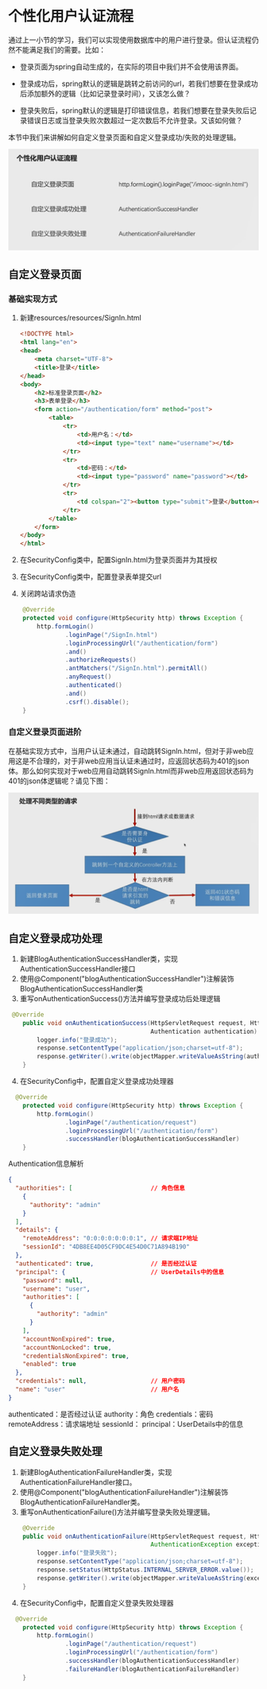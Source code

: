 # 个性化用户认证流程

通过上一小节的学习，我们可以实现使用数据库中的用户进行登录。但认证流程仍然不能满足我们的需要。比如：

- 登录页面为spring自动生成的，在实际的项目中我们并不会使用该界面。

- 登录成功后，spring默认的逻辑是跳转之前访问的url，若我们想要在登录成功后添加额外的逻辑（比如记录登录时间），又该怎么做？
- 登录失败后，spring默认的逻辑是打印错误信息，若我们想要在登录失败后记录错误日志或当登录失败次数超过一定次数后不允许登录。又该如何做？

本节中我们来讲解如何自定义登录页面和自定义登录成功/失败的处理逻辑。

![](./media/个性化用户认证流程.png)

## 自定义登录页面

### 基础实现方式

1. 新建resources/resources/SignIn.html

   ```html
   <!DOCTYPE html>
   <html lang="en">
   <head>
       <meta charset="UTF-8">
       <title>登录</title>
   </head>
   <body>
       <h2>标准登录页面</h2>
       <h3>表单登录</h3>
       <form action="/authentication/form" method="post">
           <table>
               <tr>
                   <td>用户名：</td>
                   <td><input type="text" name="username"></td>
               </tr>
               <tr>
                   <td>密码：</td>
                   <td><input type="password" name="password"></td>
               </tr>
               <tr>
                   <td colspan="2"><button type="submit">登录</button></td>
               </tr>
           </table>
       </form>
   </body>
   </html>
   ```

2. 在SecurityConfig类中，配置SignIn.html为登录页面并为其授权

3. 在SecurityConfig类中，配置登录表单提交url

4. 关闭跨站请求伪造
```java
    @Override
    protected void configure(HttpSecurity http) throws Exception {
        http.formLogin()
                .loginPage("/SignIn.html")
                .loginProcessingUrl("/authentication/form")
                .and()
                .authorizeRequests()
                .antMatchers("/SignIn.html").permitAll()
                .anyRequest()
                .authenticated()
                .and()
                .csrf().disable();
    }
```

### 自定义登录页面进阶

在基础实现方式中，当用户认证未通过，自动跳转SignIn.html，但对于非web应用这是不合理的，对于非web应用当认证未通过时，应返回状态码为401的json体。那么如何实现对于web应用自动跳转SignIn.html而非web应用返回状态码为401的json体逻辑呢？请见下图：

![](./media/spring_security_自定义登录逻辑.png)

## 自定义登录成功处理
1. 新建BlogAuthenticationSuccessHandler类，实现AuthenticationSuccessHandler接口
2. 使用@Component("blogAuthenticationSuccessHandler")注解装饰BlogAuthenticationSuccessHandler类
3. 重写onAuthenticationSuccess()方法并编写登录成功后处理逻辑
```java
 @Override
    public void onAuthenticationSuccess(HttpServletRequest request, HttpServletResponse response,
                                        Authentication authentication) throws IOException, ServletException {
        logger.info("登录成功");
        response.setContentType("application/json;charset=utf-8");
        response.getWriter().write(objectMapper.writeValueAsString(authentication));
    }
```
4. 在SecurityConfig中，配置自定义登录成功处理器
```java
  @Override
    protected void configure(HttpSecurity http) throws Exception {
        http.formLogin()
                .loginPage("/authentication/request")
                .loginProcessingUrl("/authentication/form")
                .successHandler(blogAuthenticationSuccessHandler)
    }
```

Authentication信息解析

```json
{
  "authorities": [ 						// 角色信息
    {
      "authority": "admin"
    }
  ],
  "details": {
    "remoteAddress": "0:0:0:0:0:0:0:1", // 请求端IP地址
    "sessionId": "4DB8EE4D05CF9DC4E54D0C71A894B190"
  },
  "authenticated": true, 				// 是否经过认证
  "principal": { 						// UserDetails中的信息
    "password": null,
    "username": "user",
    "authorities": [
      {
        "authority": "admin"
      }
    ],
    "accountNonExpired": true,
    "accountNonLocked": true,
    "credentialsNonExpired": true,
    "enabled": true
  },
  "credentials": null,					// 用户密码
  "name": "user"						// 用户名
}
```

authenticated：是否经过认证
authority：角色
credentials：密码
remoteAddress：请求端地址
sessionId：
principal：UserDetails中的信息

## 自定义登录失败处理
1. 新建BlogAuthenticationFailureHandler类，实现AuthenticationFailureHandler接口。
2. 使用@Component("blogAuthenticationFailureHandler")注解装饰BlogAuthenticationFailureHandler类。
3. 重写onAuthenticationFailure()方法并编写登录失败处理逻辑。
```java
    @Override
    public void onAuthenticationFailure(HttpServletRequest request, HttpServletResponse response,
                                        AuthenticationException exception) throws IOException, ServletException {
        logger.info("登录失败");
        response.setContentType("application/json;charset=utf-8");
        response.setStatus(HttpStatus.INTERNAL_SERVER_ERROR.value());
        response.getWriter().write(objectMapper.writeValueAsString(exception));
    }
```
4. 在SecurityConfig中，配置自定义登录失败处理器
```java
  @Override
    protected void configure(HttpSecurity http) throws Exception {
        http.formLogin()
                .loginPage("/authentication/request")
                .loginProcessingUrl("/authentication/form")
                .successHandler(blogAuthenticationSuccessHandler)
                .failureHandler(blogAuthenticationFailureHandler)
    }
```


